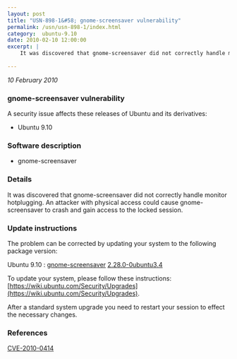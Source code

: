 ```yaml
---
layout: post
title: "USN-898-1&#58; gnome-screensaver vulnerability"
permalink: /usn/usn-898-1/index.html
category:  ubuntu-9.10
date: 2010-02-10 12:00:00
excerpt: |
    It was discovered that gnome-screensaver did not correctly handle monitor hotplugging. An attacker with physical access could cause gnome-screensaver to crash and gain access to the locked session. 
    
--- 
```

 
 

*10 February 2010*

### gnome-screensaver vulnerability

A security issue affects these releases of Ubuntu and its derivatives:

* Ubuntu 9.10

### Software description

* gnome-screensaver 

### Details

It was discovered that gnome-screensaver did not correctly handle monitor hotplugging. An attacker with physical access could cause gnome-screensaver to crash and gain access to the locked session. 

### Update instructions

The problem can be corrected by updating your system to the following package version:

Ubuntu 9.10
 : [gnome-screensaver](https://launchpad.net/ubuntu/+source/gnome-screensaver) <span> [2.28.0-0ubuntu3.4](https://launchpad.net/ubuntu/+source/gnome-screensaver/2.28.0-0ubuntu3.4) </span> 

To update your system, please follow these instructions: [https://wiki.ubuntu.com/Security/Upgrades](https://wiki.ubuntu.com/Security/Upgrades).

After a standard system upgrade you need to restart your session to effect the necessary changes. 

### References

 
 [CVE-2010-0414](http://people.ubuntu.com/~ubuntu-security/cve/CVE-2010-0414)
 

